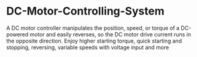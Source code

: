 # DC-Motor-Controlling-System
A DC motor controller manipulates the position, speed, or torque of a DC-powered motor and easily reverses, so the DC motor drive current runs in the opposite direction. Enjoy higher starting torque, quick starting and stopping, reversing, variable speeds with voltage input and more

